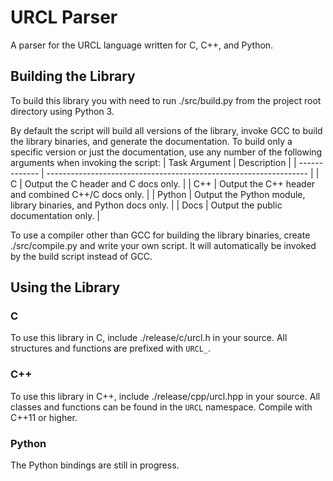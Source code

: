# URCL Parser
A parser for the URCL language written for C, C++, and Python.

## Building the Library
To build this library you with need to run ./src/build.py from the project root directory using Python 3.

By default the script will build all versions of the library, invoke GCC to build the library binaries, and generate the documentation. To build only a specific version or just the documentation, use any number of the following arguments when invoking the script:
| Task Argument | Description                                                       |
| ------------- | ----------------------------------------------------------------- |
| C             | Output the C header and C docs only.                              |
| C++           | Output the C++ header and combined C++/C docs only.               |
| Python        | Output the Python module, library binaries, and Python docs only. |
| Docs          | Output the public documentation only.                             |

To use a compiler other than GCC for building the library binaries, create ./src/compile.py and write your own script. It will automatically be invoked by the build script instead of GCC.

## Using the Library

### C
To use this library in C, include ./release/c/urcl.h in your source. All structures and functions are prefixed with `URCL_`.

### C++
To use this library in C++, include ./release/cpp/urcl.hpp in your source. All classes and functions can be found in the `URCL` namespace. Compile with C++11 or higher.

### Python
The Python bindings are still in progress.